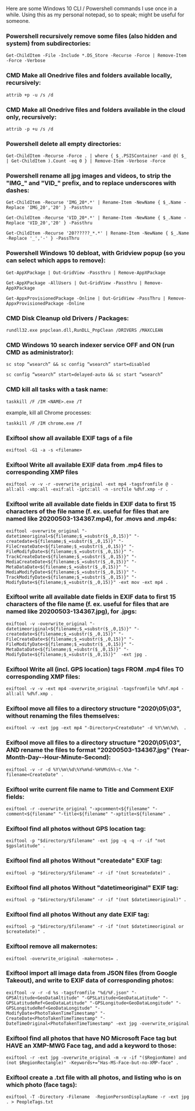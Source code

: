 Here are some Windows 10 CLI / Powershell commands I use once in a while. Using this as my personal notepad, so to speak; might be useful for someone.


### Powershell recursively remove some files (also hidden and system) from subdirectories:
`Get-ChildItem -File -Include *.DS_Store -Recurse -Force | Remove-Item -Force -Verbose`

### CMD Make all Onedrive files and folders available locally, recursively:
`attrib +p -u /s /d`

### CMD Make all Onedrive files and folders available in the cloud only, recursively:
`attrib -p +u /s /d`

### Powershell delete all empty directories:
`Get-ChildItem -Recurse -Force . | where { $_.PSISContainer -and @( $_ | Get-ChildItem ).Count -eq 0 } | Remove-Item -Verbose -Force`

### Powershell rename all jpg images and videos, to strip the "IMG_" and "VID_" prefix, and to replace underscores with dashes:
`Get-ChildItem -Recurse 'IMG_20*.*' | Rename-Item -NewName { $_.Name -Replace 'IMG_20','20' } -Passthru`

`Get-ChildItem -Recurse 'VID_20*.*' | Rename-Item -NewName { $_.Name -Replace 'VID_20','20' } -Passthru`

`Get-ChildItem -Recurse '20??????_*.*' | Rename-Item -NewName { $_.Name -Replace '_','-' } -PassThru`

### Powershell Windows 10 debloat, with Gridview popup (so you can select which apps to remove):
`Get-AppXPackage | Out-GridView -Passthru | Remove-AppXPackage`

`Get-AppXPackage -AllUsers | Out-GridView -Passthru | Remove-AppXPackage`

`Get-AppxProvisionedPackage -Online | Out-GridView -PassThru | Remove-AppxProvisionedPackage -Online`

### CMD Disk Cleanup old Drivers / Packages:
`rundll32.exe pnpclean.dll,RunDLL_PnpClean /DRIVERS /MAXCLEAN`

### CMD Windows 10 search indexer service OFF and ON (run CMD as administrator):
`sc stop “wsearch” && sc config “wsearch” start=disabled`

`sc config “wsearch” start=delayed-auto && sc start “wsearch”`

### CMD kill all tasks with a task name:
`taskkill /F /IM <NAME>.exe /T`

example, kill all Chrome processes:

`taskkill /F /IM chrome.exe /T`

### Exiftool show all available EXIF tags of a file
`exiftool -G1 -a -s <filename>`

### Exiftool Write all available EXIF data from .mp4 files to corresponding XMP files
`exiftool -v -v -r -overwrite_original -ext mp4 -tagsfromfile @ -all:all -xmp:all -exif:all -iptc:all -n -srcfile %d%f.xmp -r .` 

### Exiftool write all available date fields in EXIF data to first 15 characters of the file name (f. ex. useful for files that are named like 20200503-134367.mp4), for .movs and .mp4s:
`exiftool -overwrite_original "-datetimeoriginal<${filename;$_=substr($_,0,15)}" "-createdate<${filename;$_=substr($_,0,15)}" "-FileCreateDate<${filename;$_=substr($_,0,15)}" "-FileModifyDate<${filename;$_=substr($_,0,15)}" "-TrackCreateDate<${filename;$_=substr($_,0,15)}" "-MediaCreateDate<${filename;$_=substr($_,0,15)}" "-MetaDataDate<${filename;$_=substr($_,0,15)}" "-MediaModifyDate<${filename;$_=substr($_,0,15)}" "-TrackModifyDate<${filename;$_=substr($_,0,15)}" "-ModifyDate<${filename;$_=substr($_,0,15)}" -ext mov -ext mp4 .`

### Exiftool write all available date fields in EXIF data to first 15 characters of the file name (f. ex. useful for files that are named like 20200503-134367.jpg), for .jpgs:
`exiftool -v -overwrite_original "-datetimeoriginal<${filename;$_=substr($_,0,15)}" "-createdate<${filename;$_=substr($_,0,15)}" "-FileCreateDate<${filename;$_=substr($_,0,15)}" "-FileModifyDate<${filename;$_=substr($_,0,15)}" "-MetaDataDate<${filename;$_=substr($_,0,15)}" "-ModifyDate<${filename;$_=substr($_,0,15)}"  -ext jpg .`

### Exiftool Write all (incl. GPS location) tags FROM .mp4 files TO corresponding XMP files:
`exiftool -v -v -ext mp4 -overwrite_original -tagsfromfile %d%f.mp4 -all:all %d%f.xmp .`

### Exiftool move all files to a directory structure "2020\05\03", without renaming the files themselves:
`exiftool -v -ext jpg -ext mp4 "-Directory<CreateDate" -d %Y\%m\%d\  .`

### Exiftool move all files to a directory structure "2020\05\03", AND rename the files to format "20200503-134367.jpg" (Year-Month-Day--Hour-Minute-Second):
`exiftool -v -r -d %Y\%m\%d\%Y%m%d-%H%M%S%%-c.%%e "-filename<CreateDate" .`

### Exiftool write current file name to Title and Comment EXIF fields:
`exiftool -r -overwrite_original "-xpcomment<${filename" "-comment<${filename" "-title<${filename" "-xptitle<${filename" .`

### Exiftool find all photos without GPS location tag:
`exiftool -p "$directory/$filename" -ext jpg -q -q -r -if "not $gpslatitude" .`

### Exiftool find all photos Without "createdate" EXIF tag:
`exiftool -p "$directory/$filename" -r -if "(not $createdate)" .`

### Exiftool find all photos Without "datetimeoriginal" EXIF tag:
`exiftool -p "$directory/$filename" -r -if "(not $datetimeoriginal)" .`

### Exiftool find all photos Without any date EXIF tag:
`exiftool -p "$directory/$filename" -r -if "(not $datetimeoriginal or $createdate)" .`

### Exiftool remove all makernotes:
`exiftool -overwrite_original -makernotes= .`

### Exiftool import all image data from JSON files (from Google Takeout), and write to EXIF data of corresponding photos:
`exiftool -v -r -d %s -tagsfromfile "%d/%F.json" "-GPSAltitude<GeoDataAltitude" "-GPSLatitude<GeoDataLatitude" "-GPSLatitudeRef<GeoDataLatitude" "-GPSLongitude<GeoDataLongitude" "-GPSLongitudeRef<GeoDataLongitude" "-ModifyDate<PhotoTakenTimeTimestamp" "-CreateDate<PhotoTakenTimeTimestamp" "-DateTimeOriginal<PhotoTakenTimeTimestamp" -ext jpg -overwrite_original`

### Exiftool find all photos that have NO Microsoft Face tag but HAVE an XMP-MWG Face tag, and add a keyword to those:
`exiftool -r -ext jpg -overwrite_original -m -v -if "($RegionName) and (not $RegionRectangle)" -Keywords+="Has-MS-Face-but-no-XMP-face" .`

### Exiftool create a .txt file with all photos, and listing who is on which photo (face tags):
`exiftool -T -Directory -Filename  -RegionPersonDisplayName -r -ext jpg . > PeopleTags.txt`







